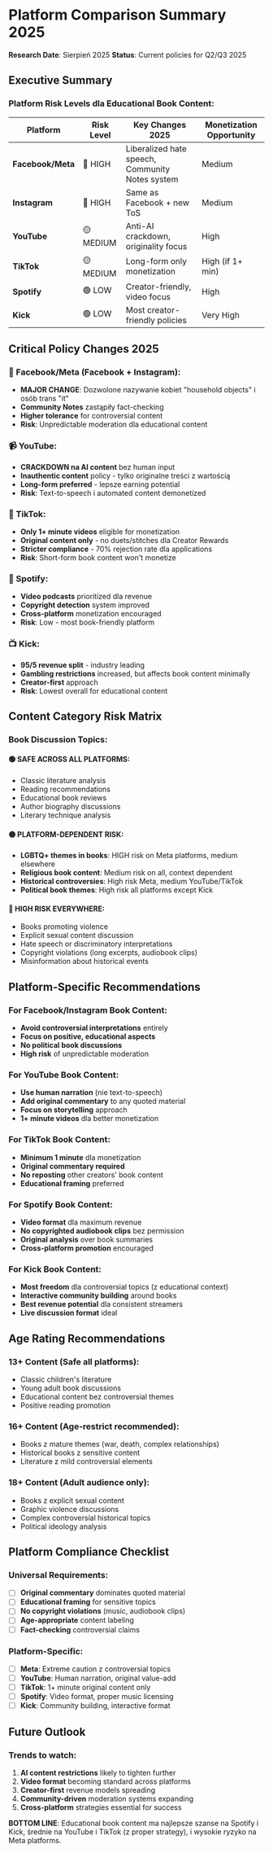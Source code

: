 # Platform Comparison Summary 2025

**Research Date**: Sierpień 2025
**Status**: Current policies for Q2/Q3 2025

## Executive Summary

### Platform Risk Levels dla Educational Book Content:

| Platform | Risk Level | Key Changes 2025 | Monetization Opportunity |
|----------|------------|------------------|-------------------------|
| **Facebook/Meta** | 🔴 HIGH | Liberalized hate speech, Community Notes system | Medium |
| **Instagram** | 🔴 HIGH | Same as Facebook + new ToS | Medium |
| **YouTube** | 🟡 MEDIUM | Anti-AI crackdown, originality focus | High |
| **TikTok** | 🟡 MEDIUM | Long-form only monetization | High (if 1+ min) |
| **Spotify** | 🟢 LOW | Creator-friendly, video focus | High |
| **Kick** | 🟢 LOW | Most creator-friendly policies | Very High |

## Critical Policy Changes 2025

### 🚨 Facebook/Meta (Facebook + Instagram):
- **MAJOR CHANGE**: Dozwolone nazywanie kobiet "household objects" i osób trans "it"
- **Community Notes** zastąpiły fact-checking  
- **Higher tolerance** for controversial content
- **Risk**: Unpredictable moderation dla educational content

### 📹 YouTube:
- **CRACKDOWN na AI content** bez human input
- **Inauthentic content** policy - tylko originalne treści z wartością
- **Long-form preferred** - lepsze earning potential
- **Risk**: Text-to-speech i automated content demonetized

### 📱 TikTok:  
- **Only 1+ minute videos** eligible for monetization
- **Original content only** - no duets/stitches dla Creator Rewards
- **Stricter compliance** - 70% rejection rate dla applications
- **Risk**: Short-form book content won't monetize

### 🎵 Spotify:
- **Video podcasts** prioritized dla revenue
- **Copyright detection** system improved
- **Cross-platform** monetization encouraged
- **Risk**: Low - most book-friendly platform

### 📺 Kick:
- **95/5 revenue split** - industry leading
- **Gambling restrictions** increased, but affects book content minimally
- **Creator-first** approach
- **Risk**: Lowest overall for educational content

## Content Category Risk Matrix

### Book Discussion Topics:

#### 🟢 SAFE ACROSS ALL PLATFORMS:
- Classic literature analysis
- Reading recommendations  
- Educational book reviews
- Author biography discussions
- Literary technique analysis

#### 🟡 PLATFORM-DEPENDENT RISK:
- **LGBTQ+ themes in books**: HIGH risk on Meta platforms, medium elsewhere
- **Religious book content**: Medium risk on all, context dependent
- **Historical controversies**: High risk Meta, medium YouTube/TikTok
- **Political book themes**: High risk all platforms except Kick

#### 🔴 HIGH RISK EVERYWHERE:
- Books promoting violence
- Explicit sexual content discussion
- Hate speech or discriminatory interpretations
- Copyright violations (long excerpts, audiobook clips)
- Misinformation about historical events

## Platform-Specific Recommendations

### For Facebook/Instagram Book Content:
- **Avoid controversial interpretations** entirely
- **Focus on positive, educational aspects** 
- **No political book discussions**
- **High risk** of unpredictable moderation

### For YouTube Book Content:
- **Use human narration** (nie text-to-speech)
- **Add original commentary** to any quoted material
- **Focus on storytelling** approach
- **1+ minute videos** dla better monetization

### For TikTok Book Content:
- **Minimum 1 minute** dla monetization  
- **Original commentary required** 
- **No reposting** other creators' book content
- **Educational framing** preferred

### For Spotify Book Content:
- **Video format** dla maximum revenue
- **No copyrighted audiobook clips** bez permission
- **Original analysis** over book summaries  
- **Cross-platform promotion** encouraged

### For Kick Book Content:
- **Most freedom** dla controversial topics (z educational context)
- **Interactive community building** around books
- **Best revenue potential** dla consistent streamers
- **Live discussion format** ideal

## Age Rating Recommendations

### 13+ Content (Safe all platforms):
- Classic children's literature
- Young adult book discussions
- Educational content bez controversial themes
- Positive reading promotion

### 16+ Content (Age-restrict recommended):
- Books z mature themes (war, death, complex relationships)
- Historical books z sensitive content
- Literature z mild controversial elements

### 18+ Content (Adult audience only):
- Books z explicit sexual content
- Graphic violence discussions
- Complex controversial historical topics
- Political ideology analysis

## Platform Compliance Checklist

### Universal Requirements:
- [ ] **Original commentary** dominates quoted material
- [ ] **Educational framing** for sensitive topics  
- [ ] **No copyright violations** (music, audiobook clips)
- [ ] **Age-appropriate** content labeling
- [ ] **Fact-checking** controversial claims

### Platform-Specific:
- [ ] **Meta**: Extreme caution z controversial topics
- [ ] **YouTube**: Human narration, original value-add
- [ ] **TikTok**: 1+ minute original content only
- [ ] **Spotify**: Video format, proper music licensing
- [ ] **Kick**: Community building, interactive format

## Future Outlook

### Trends to watch:
1. **AI content restrictions** likely to tighten further
2. **Video format** becoming standard across platforms  
3. **Creator-first** revenue models spreading
4. **Community-driven** moderation systems expanding
5. **Cross-platform** strategies essential for success

**BOTTOM LINE**: Educational book content ma najlepsze szanse na Spotify i Kick, średnie na YouTube i TikTok (z proper strategy), i wysokie ryzyko na Meta platforms.